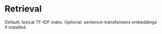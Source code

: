 # Retrieval

Default: lexical TF-IDF index. Optional: sentence-transformers embeddings if installed.
